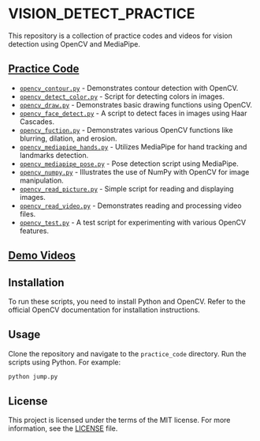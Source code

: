 # VISION_DETECT_PRACTICE

This repository is a collection of practice codes and videos for vision detection using OpenCV and MediaPipe.

## [Practice Code](./practice_code)

- [`opencv_contour.py`](./practice_code/opencv_contour.py) - Demonstrates contour detection with OpenCV.
- [`opencv_detect_color.py`](./practice_code/opencv_detect_color.py) - Script for detecting colors in images.
- [`opencv_draw.py`](./practice_code/opencv_draw.py) - Demonstrates basic drawing functions using OpenCV.
- [`opencv_face_detect.py`](./practice_code/opencv_face_detect.py) - A script to detect faces in images using Haar Cascades.
- [`opencv_fuction.py`](./practice_code/opencv_fuction.py) - Demonstrates various OpenCV functions like blurring, dilation, and erosion.
- [`opencv_mediapipe_hands.py`](./practice_code/opencv_mediapipe_hands.py) - Utilizes MediaPipe for hand tracking and landmarks detection.
- [`opencv_mediapipe_pose.py`](./practice_code/opencv_mediapipe_pose.py) - Pose detection script using MediaPipe.
- [`opencv_numpy.py`](./practice_code/opencv_numpy.py) - Illustrates the use of NumPy with OpenCV for image manipulation.
- [`opencv_read_picture.py`](./practice_code/opencv_read_picture.py) - Simple script for reading and displaying images.
- [`opencv_read_video.py`](./practice_code/opencv_read_video.py) - Demonstrates reading and processing video files.
- [`opencv_test.py`](./practice_code/opencv_test.py) - A test script for experimenting with various OpenCV features.

## [Demo Videos](https://youtube.com/playlist?list=PL5RNFkGeLf8ENFW5sXkw4A7zuPW9W3WF2&si=9Kq6MinHgANvBbmh)

## Installation

To run these scripts, you need to install Python and OpenCV. Refer to the official OpenCV documentation for installation instructions.

## Usage

Clone the repository and navigate to the `practice_code` directory. Run the scripts using Python. For example:

```bash
python jump.py
```

## License

This project is licensed under the terms of the MIT license. For more information, see the [LICENSE](./LICENSE) file.
